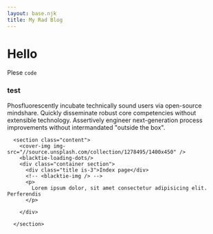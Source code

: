 ```yaml
---
layout: base.njk
title: My Rad Blog
---
```


# Hello

Plese `code`

### test

Phosfluorescently incubate technically sound users via open-source mindshare. Quickly disseminate robust core competencies without extensible technology. Assertively engineer next-generation process improvements without intermandated "outside the box".

```
  <section class="content">
    <cover-img img-src="//source.unsplash.com/collection/1278495/1400x450" />
    <blacktie-loading-dots/>
    <div class="container section">
      <div class="title is-3">Index page</div>
      <!-- <blacktie-img /> -->
      <p>
        Lorem ipsum dolor, sit amet consectetur adipisicing elit. Perferendis
      </p>

    </div>

  </section>
```
